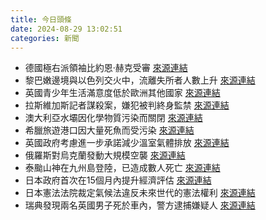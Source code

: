 ```yaml
---
title: 今日頭條
date: 2024-08-29 13:02:51
categories: 新聞            
---
```

- 德國極右派領袖比約恩·赫克受審 [來源連結](https://www.theguardian.com/world/article/2024/aug/29/the-trial-of-bjorn-hocke-the-real-boss-of-germany-far-right)
- 黎巴嫩邊境與以色列交火中，流離失所者人數上升 [來源連結](https://www.theguardian.com/global-development/article/2024/aug/29/displaced-lebanese-caught-in-crossfire-on-israel-border)
- 英國青少年生活滿意度低於歐洲其他國家 [來源連結](https://www.theguardian.com/society/article/2024/aug/29/uk-teenagers-low-life-satisfaction-europe)
- 拉斯維加斯記者謀殺案，嫌犯被判終身監禁 [來源連結](https://www.theguardian.com/us-news/article/2024/aug/28/las-vegas-murder-trial-reporter-verdict)
- 澳大利亞水壩因化學物質污染而關閉 [來源連結](https://www.theguardian.com/environment/article/2024/aug/29/medlow-dam-nsw-blue-mountains-closed-pfa-chemicals)
- 希臘旅遊港口因大量死魚而受污染 [來源連結](https://www.theguardian.com/environment/article/2024/aug/29/greece-tourist-port-flooded-with-hundreds-of-thousands-of-dead-fish)
- 英國政府考慮進一步承諾減少溫室氣體排放 [來源連結](https://www.theguardian.com/environment/article/2024/aug/29/uk-emissions-targets-cop29-climate-summit-labour)
- 俄羅斯對烏克蘭發動大規模空襲 [來源連結](https://www.japantimes.co.jp/news/2024/08/29/world/politics/russia-ukrainian-invaders/)
- 泰颱山神在九州島登陸，已造成數人死亡 [來源連結](https://www.japantimes.co.jp/news/2024/08/29/japan/typhoon-shanshan-thursday/)
- 日本政府首次在15個月內提升經濟評估 [來源連結](https://www.japantimes.co.jp/business/2024/08/29/japan-raise-view-economy-15-months/)
- 日本憲法法院裁定氣候法違反未來世代的憲法權利 [來源連結](https://www.theguardian.com/world/article/2024/aug/29/south-korea-court-climate-law-violates-rights-future-generations)
- 瑞典發現兩名英國男子死於車內，警方逮捕嫌疑人 [來源連結](https://www.theguardian.com/world/article/2024/aug/29/suspect-arrested-sweden-britons-found-dead-car)



